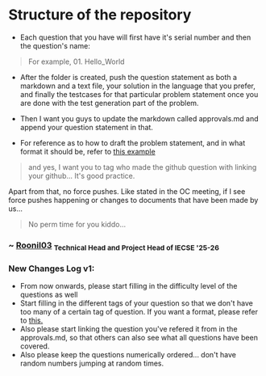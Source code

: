 # Structure of the repository
- Each question that you have will first have it's serial number and then the question's name:
> For example, 01. Hello_World

- After the folder is created, push the question statement as both a markdown and a text file, your solution in the language that you prefer, and finally the testcases for that particular problem statement once you are done with the test generation part of the problem.

- Then I want you guys to update the markdown called approvals.md and append your question statement in that.

- For reference as to how to draft the problem statement, and in what format it should be, refer to <a href="https://github.com/Roonil03/while-TLE-25/blob/main/NetworkOfAi/README.md">this example</a>
> and yes, I want you to tag who made the github question with linking your github... It's good practice.

Apart from that, no force pushes. Like stated in the OC meeting, if I see force pushes happening or changes to documents that have been made by us...

> No perm time for you kiddo...

### ~ <a href="https://github.com/Roonil03">Roonil03</a> <sub>Technical Head and Project Head of IECSE '25-26</sub>

### New Changes Log v1:
- From now onwards, please start filling in the difficulty level of the questions as well
- Start filling in the different tags of your question so that we don't have too many of a certain tag of question. If you want a format, please refer to [this.](https://github.com/Roonil03/LeetCodeR03/blob/main/ProblemStatements/0226.%20InvertBinaryTree/README.md#concepts-used)
- Also please start linking the question you've refered it from in the approvals.md, so that others can also see what all questions have been covered.
- Also please keep the questions numerically ordered... don't have random numbers jumping at random times.


